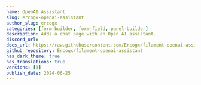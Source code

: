 ```yaml
---
name: OpenAI Assistant
slug: ercogx-openai-assistant
author_slug: ercogx
categories: [form-builder, form-field, panel-builder]
description: Adds a chat page with an Open AI assistant.
discord_url:
docs_url: https://raw.githubusercontent.com/Ercogx/filament-openai-assistant/main/README.md
github_repository: Ercogx/filament-openai-assistant
has_dark_theme: true
has_translations: true
versions: [3]
publish_date: 2024-06-25
---
```

